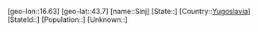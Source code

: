 ﻿---
location: [43.7,16.63]
type: City
tags:
- geo/City


SpocWebEntityId: 34285
isDeleted: false
confidential: public

---
[geo-lon::16.63]
[geo-lat::43.7]
[name::Sinj]
[State::]
[Country::[Yugoslavia](geo/Continent/Europe/Yugoslavia.md)]
[StateId::]
[Population::]
[Unknown::]

